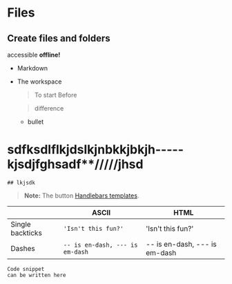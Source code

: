 # Files
## Create files and folders

accessible **offline!**
- Markdown
- The workspace
	> To start
	> Before 

	> difference 
	- bullet

# sdfksdlflkjdslkjnbkkjbkjh-----kjsdjfghsadf**/////jhsd

	## lkjsdk

> **Note:** The button [Handlebars templates](http://handlebarsjs.com/).

|                |ASCII                          |HTML                         |
|----------------|-------------------------------|-----------------------------|
|Single backticks|`'Isn't this fun?'`            |'Isn't this fun?'            |
|Dashes          |`-- is en-dash, --- is em-dash`|-- is en-dash, --- is em-dash|

```mermaid
Code snippet
can be written here
```